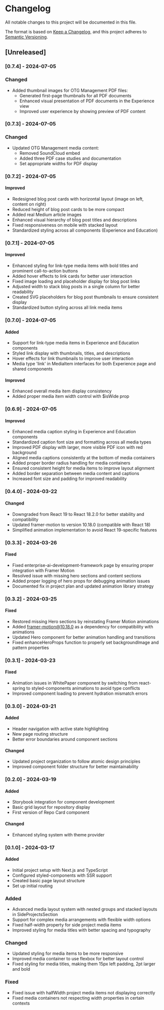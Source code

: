 # Changelog

All notable changes to this project will be documented in this file.

The format is based on [Keep a Changelog](https://keepachangelog.com/en/1.0.0/),
and this project adheres to [Semantic Versioning](https://semver.org/spec/v2.0.0.html).

## [Unreleased]

### [0.7.4] - 2024-07-05

### Changed
- Added thumbnail images for OTG Management PDF files:
  - Generated first-page thumbnails for all PDF documents
  - Enhanced visual presentation of PDF documents in the Experience view
  - Improved user experience by showing preview of PDF content

### [0.7.3] - 2024-07-05

### Changed
- Updated OTG Management media content:
  - Removed SoundCloud embed
  - Added three PDF case studies and documentation
  - Set appropriate widths for PDF display

### [0.7.2] - 2024-07-05

#### Improved
- Redesigned blog post cards with horizontal layout (image on left, content on right)
- Reduced height of blog post cards to be more compact
- Added real Medium article images
- Enhanced visual hierarchy of blog post titles and descriptions
- Fixed responsiveness on mobile with stacked layout
- Standardized styling across all components (Experience and Education)

### [0.7.1] - 2024-07-05

#### Improved
- Enhanced styling for link-type media items with bold titles and prominent call-to-action buttons
- Added hover effects to link cards for better user interaction
- Fixed image loading and placeholder display for blog post links
- Adjusted width to stack blog posts in a single column for better readability
- Created SVG placeholders for blog post thumbnails to ensure consistent display
- Standardized button styling across all link media items

### [0.7.0] - 2024-07-05

#### Added
- Support for link-type media items in Experience and Education components
- Styled link display with thumbnails, titles, and descriptions
- Hover effects for link thumbnails to improve user interaction
- Media type 'link' in MediaItem interfaces for both Experience page and shared components

#### Improved
- Enhanced overall media item display consistency
- Added proper media item width control with $isWide prop

### [0.6.9] - 2024-07-05

#### Improved
- Enhanced media caption styling in Experience and Education components
- Standardized caption font size and formatting across all media types
- Improved PDF display with larger, more visible PDF icon with red background
- Aligned media captions consistently at the bottom of media containers
- Added proper border radius handling for media containers
- Ensured consistent height for media items to improve layout alignment
- Added border separation between media content and captions
- Increased font size and padding for improved readability

### [0.4.0] - 2024-03-22

#### Changed
- Downgraded from React 19 to React 18.2.0 for better stability and compatibility
- Updated framer-motion to version 10.18.0 (compatible with React 18)
- Simplified animation implementation to avoid React 19-specific features

### [0.3.3] - 2024-03-26

#### Fixed
- Fixed enterprise-ai-development-framework page by ensuring proper integration with Framer Motion
- Resolved issue with missing hero sections and content sections
- Added proper logging of hero props for debugging animation issues
- Documented fix in project plan and updated animation library strategy

### [0.3.2] - 2024-03-25

#### Fixed

- Restored missing Hero sections by reinstating Framer Motion animations
- Added framer-motion@10.18.0 as a dependency for compatibility with animations
- Updated Hero component for better animation handling and transitions
- Fixed enhanceHeroProps function to properly set backgroundImage and pattern properties

### [0.3.1] - 2024-03-23

#### Fixed

- Animation issues in WhitePaper component by switching from react-spring to styled-components animations to avoid type conflicts
- Improved component loading to prevent hydration mismatch errors

### [0.3.0] - 2024-03-21

#### Added

- Header navigation with active state highlighting
- New page routing structure
- Better error boundaries around component sections

#### Changed

- Updated project organization to follow atomic design principles
- Improved component folder structure for better maintainability

### [0.2.0] - 2024-03-19

#### Added

- Storybook integration for component development
- Basic grid layout for repository display
- First version of Repo Card component

#### Changed

- Enhanced styling system with theme provider

### [0.1.0] - 2024-03-17

#### Added

- Initial project setup with Next.js and TypeScript
- Configured styled-components with SSR support
- Created basic page layout structure
- Set up initial routing

### Added
- Advanced media layout system with nested groups and stacked layouts in SideProjectsSection
- Support for complex media arrangements with flexible width options
- Fixed half-width property for side project media items
- Improved styling for media titles with better spacing and typography

### Changed
- Updated styling for media items to be more responsive
- Improved media container to use flexbox for better layout control
- Fixed styling for media titles, making them 15px left padding, 2pt larger and bold

### Fixed
- Fixed issue with halfWidth project media items not displaying correctly
- Fixed media containers not respecting width properties in certain contexts

